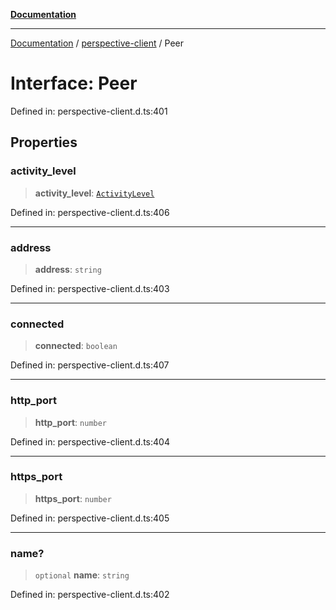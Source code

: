 [**Documentation**](../../index.md)

***

[Documentation](../../index.md) / [perspective-client](../index.md) / Peer

# Interface: Peer

Defined in: perspective-client.d.ts:401

## Properties

### activity\_level

> **activity\_level**: [`ActivityLevel`](../enumerations/ActivityLevel.md)

Defined in: perspective-client.d.ts:406

***

### address

> **address**: `string`

Defined in: perspective-client.d.ts:403

***

### connected

> **connected**: `boolean`

Defined in: perspective-client.d.ts:407

***

### http\_port

> **http\_port**: `number`

Defined in: perspective-client.d.ts:404

***

### https\_port

> **https\_port**: `number`

Defined in: perspective-client.d.ts:405

***

### name?

> `optional` **name**: `string`

Defined in: perspective-client.d.ts:402
